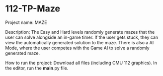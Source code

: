 # 112-TP-Maze

Project name: MAZE

Description: The Easy and Hard levels randomly generate mazes that the user can solve alongside an in-game timer. If the user gets stuck, they can view the automatically generated solution to the maze. There is also a AI Mode, where the user competes with the Game AI to solve a randomly generated maze.

How to run the project: Download all files (including CMU 112 graphics). In the editor, run the __main__.py file. 
